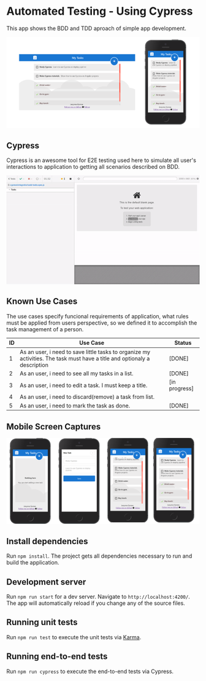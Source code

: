 # Automated Testing - Using Cypress

This app shows the BDD and TDD aproach of simple app development.

![Overview](https://github.com/janynnegomes/simple-app-automated-testing-sample/blob/master/screen-captures/capa.png?raw=true)

## Cypress
Cypress is an awesome tool for E2E testing used here to simulate all user's interactions to application to getting all scenarios described on BDD.

![Video](https://github.com/janynnegomes/simple-app-automated-testing-sample/blob/master/screen-captures/cypress-testing.gif?raw=true)

## Known Use Cases

The use cases specify funcional requirements of application, what rules must be applied from users perspective, so we defined it to accomplish the task management of a person.

|ID|Use Case| Status|
|--|--|--|
|1 | As an user, i need to save little tasks to organize my activities. The task must have a title and optionaly a description| [DONE]|
|2 | As an user, i need to see all my tasks in a list. | [DONE] |
|3 | As an user, i need to edit a task. I must keep a title. | [in progress]|
|4 | As an user, i need to discard(remove) a task from list.| |
|5 | As an user, i need to mark the task as done.| [DONE]|

## Mobile Screen Captures

![Mobile](https://github.com/janynnegomes/simple-app-automated-testing-sample/blob/master/screen-captures/mobile-add-task.png?raw=true)


## Install dependencies

Run `npm install`. The project gets all dependencies necessary to run and build the application.

## Development server

Run `npm run start` for a dev server. Navigate to `http://localhost:4200/`. The app will automatically reload if you change any of the source files.

## Running unit tests

Run `npm run test` to execute the unit tests via [Karma](https://karma-runner.github.io).

## Running end-to-end tests

Run `npm run cypress` to execute the end-to-end tests via Cypress.
